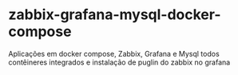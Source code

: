 # zabbix-grafana-mysql-docker-compose
Aplicações em docker compose, Zabbix, Grafana e Mysql todos contêineres integrados e instalação de puglin do zabbix no grafana
